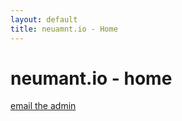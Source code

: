 ```yaml
---
layout: default
title: neuamnt.io - Home
---
```

<div class="blurb">
	<h1>neumant.io - home</h1>
	<a href="mailto:admin@neumant.io?subject=Request for Admin">email the admin</a>
</div><!-- /.blurb -->
